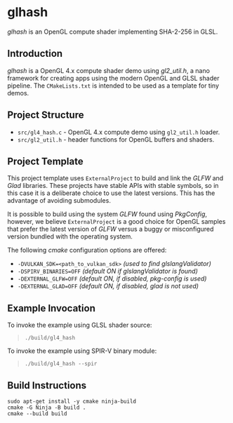 # glhash

_glhash_ is an OpenGL compute shader implementing SHA-2-256 in GLSL.

## Introduction

_glhash_ is a OpenGL 4.x compute shader demo using _gl2_util.h_,
a nano framework for creating apps using the modern OpenGL and
GLSL shader pipeline. The `CMakeLists.txt` is intended to be used
as a template for tiny demos.

## Project Structure

- `src/gl4_hash.c` - OpenGL 4.x compute demo using `gl2_util.h` loader.
- `src/gl2_util.h` - header functions for OpenGL buffers and shaders.

## Project Template

This project template uses `ExternalProject`  to build and link the
_GLFW_ and _Glad_ libraries. These projects have stable APIs with stable
symbols, so in this case it is a deliberate choice to use the latest
versions. This has the advantage of avoiding submodules.

It is possible to build using the system _GLFW_ found using _PkgConfig_,
however, we believe `ExternalProject` is a good choice for OpenGL samples
that prefer the latest version of _GLFW_ versus a buggy or misconfigured
version bundled with the operating system.

The following _cmake_ configuration options are offered:

- `-DVULKAN_SDK=<path_to_vulkan_sdk>` _(used to find glslangValidator)_
- `-DSPIRV_BINARIES=OFF` _(default ON if glslangValidator is found)_
- `-DEXTERNAL_GLFW=OFF`  _(default ON, if disabled, pkg-config is used)_
- `-DEXTERNAL_GLAD=OFF` _(default ON, if disabled, glad is not used)_

## Example Invocation

To invoke the example using GLSL shader source:

> `./build/gl4_hash`

To invoke the example using SPIR-V binary module:

> `./build/gl4_hash --spir`

## Build Instructions

```
sudo apt-get install -y cmake ninja-build
cmake -G Ninja -B build .
cmake --build build
```
